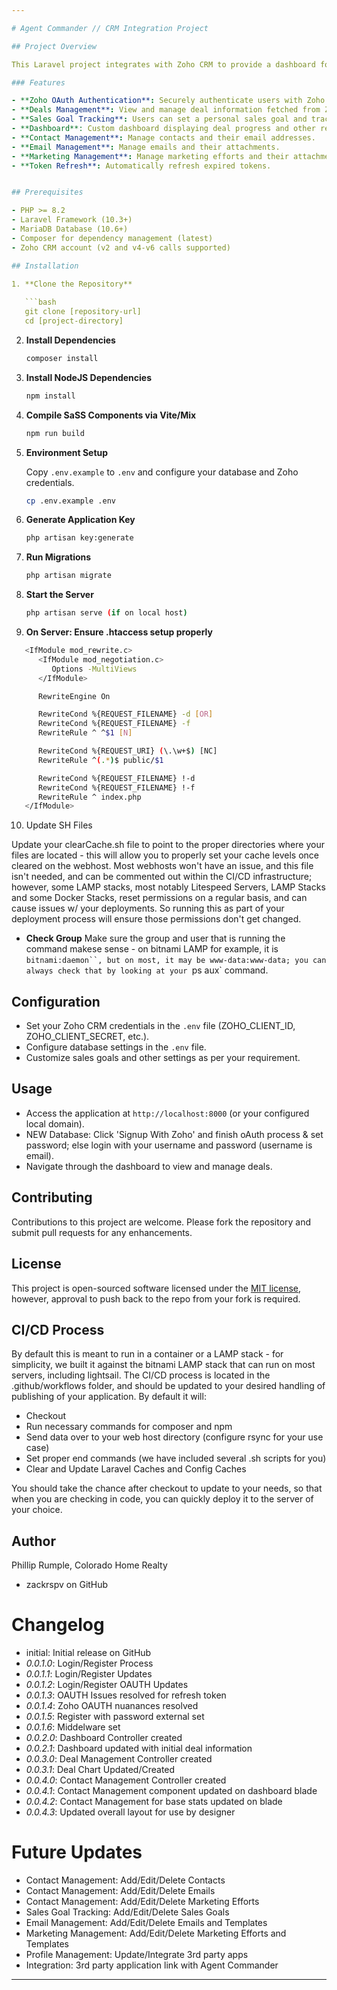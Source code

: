 ```yaml
---

# Agent Commander // CRM Integration Project

## Project Overview

This Laravel project integrates with Zoho CRM to provide a dashboard for managing deals and contacts. The application authenticates users via Zoho OAuth, retrieves deal information, and displays it on a custom dashboard. It supports token refresh and allows users to set and track their sales goals, manage their contacts, emails, and marketing efforts.

### Features

- **Zoho OAuth Authentication**: Securely authenticate users with Zoho CRM using OAuth.
- **Deals Management**: View and manage deal information fetched from Zoho CRM.
- **Sales Goal Tracking**: Users can set a personal sales goal and track progress towards this goal.
- **Dashboard**: Custom dashboard displaying deal progress and other relevant metrics.
- **Contact Management**: Manage contacts and their email addresses.
- **Email Management**: Manage emails and their attachments.
- **Marketing Management**: Manage marketing efforts and their attachments.
- **Token Refresh**: Automatically refresh expired tokens.


## Prerequisites

- PHP >= 8.2
- Laravel Framework (10.3+)
- MariaDB Database (10.6+)
- Composer for dependency management (latest)
- Zoho CRM account (v2 and v4-v6 calls supported)

## Installation

1. **Clone the Repository**
   
   ```bash
   git clone [repository-url]
   cd [project-directory]
   ```

2. **Install Dependencies**
   
   ```bash
   composer install
   ```

3. **Install NodeJS Dependencies**

   ```bash
   npm install
   ```

4. **Compile SaSS Components via Vite/Mix**

   ```bash
   npm run build
   ```

5. **Environment Setup**
   
   Copy `.env.example` to `.env` and configure your database and Zoho credentials.

   ```bash
   cp .env.example .env
   ```

6. **Generate Application Key**
   
   ```bash
   php artisan key:generate
   ```

7. **Run Migrations**
   
   ```bash
   php artisan migrate
   ```

8. **Start the Server**
   
   ```bash
   php artisan serve (if on local host)
   ```

9. **On Server: Ensure .htaccess setup properly**

```bash
   <IfModule mod_rewrite.c>
      <IfModule mod_negotiation.c>
         Options -MultiViews
      </IfModule>

      RewriteEngine On

      RewriteCond %{REQUEST_FILENAME} -d [OR]
      RewriteCond %{REQUEST_FILENAME} -f
      RewriteRule ^ ^$1 [N]

      RewriteCond %{REQUEST_URI} (\.\w+$) [NC]
      RewriteRule ^(.*)$ public/$1

      RewriteCond %{REQUEST_FILENAME} !-d
      RewriteCond %{REQUEST_FILENAME} !-f
      RewriteRule ^ index.php
   </IfModule>
```

10. Update SH Files

Update your clearCache.sh file to point to the proper directories where your files are located - this will allow you to properly set your cache levels once cleared on the webhost. Most webhosts won't have an issue, and this file isn't needed, and can be commented out within the CI/CD infrastructure; however, some LAMP stacks, most notably Litespeed Servers, LAMP Stacks and some Docker Stacks, reset permissions on a regular basis, and can cause issues w/ your deployments. So running this as part of your deployment process will ensure those permissions don't get changed. 

- **Check Group** Make sure the group and user that is running the command makese sense - on bitnami LAMP for example, it is `bitnami:daemon``, but on most, it may be www-data:www-data; you can always check that by looking at your `ps aux` command.

## Configuration

- Set your Zoho CRM credentials in the `.env` file (ZOHO_CLIENT_ID, ZOHO_CLIENT_SECRET, etc.).
- Configure database settings in the `.env` file.
- Customize sales goals and other settings as per your requirement.

## Usage

- Access the application at `http://localhost:8000` (or your configured local domain).
- NEW Database: Click 'Signup With Zoho' and finish oAuth process & set password; else login with your username and password (username is email).
- Navigate through the dashboard to view and manage deals.

## Contributing

Contributions to this project are welcome. Please fork the repository and submit pull requests for any enhancements.

## License

This project is open-sourced software licensed under the [MIT license](http://opensource.org/licenses/MIT), however, approval to push back to the repo from your fork is required.

## CI/CD Process

By default this is meant to run in a container or a LAMP stack - for simplicity, we built it against the bitnami LAMP stack that can run on most servers, including lightsail. The CI/CD process is located in the .github/workflows folder, and should be updated to your desired handling of publishing of your application. By default it will: 

- Checkout
- Run necessary commands for composer and npm
- Send data over to your web host directory (configure rsync for your use case)
- Set proper end commands (we have included several .sh scripts for you)
- Clear and Update Laravel Caches and Config Caches

You should take the chance after checkout to update to your needs, so that when you are checking in code, you can quickly deploy it to the server of your choice.

## Author

Phillip Rumple, Colorado Home Realty
- zackrspv on GitHub

# Changelog
- initial: Initial release on GitHub
- *0.0.1.0*: Login/Register Process
- *0.0.1.1*: Login/Register Updates
- *0.0.1.2*: Login/Register OAUTH Updates
- *0.0.1.3*: OAUTH Issues resolved for refresh token
- *0.0.1.4*: Zoho OAUTH nuanances resolved
- *0.0.1.5*: Register with password external set
- *0.0.1.6*: Middelware set
- *0.0.2.0*: Dashboard Controller created
- *0.0.2.1*: Dashboard updated with initial deal information
- *0.0.3.0*: Deal Management Controller created
- *0.0.3.1*: Deal Chart Updated/Created
- *0.0.4.0*: Contact Management Controller created
- *0.0.4.1*: Contact Management component updated on dashboard blade
- *0.0.4.2*: Contact Management for base stats updated on blade
- *0.0.4.3*: Updated overall layout for use by designer

# Future Updates
- Contact Management: Add/Edit/Delete Contacts
- Contact Management: Add/Edit/Delete Emails
- Contact Management: Add/Edit/Delete Marketing Efforts
- Sales Goal Tracking: Add/Edit/Delete Sales Goals
- Email Management: Add/Edit/Delete Emails and Templates
- Marketing Management: Add/Edit/Delete Marketing Efforts and Templates
- Profile Management: Update/Integrate 3rd party apps
- Integration: 3rd party application link with Agent Commander

---
```

